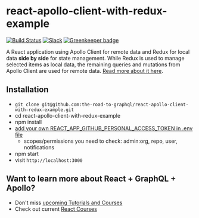 # react-apollo-client-with-redux-example

[![Build Status](https://travis-ci.org/the-road-to-graphql/react-apollo-client-with-redux-example.svg?branch=master)](https://travis-ci.org/the-road-to-graphql/react-apollo-client-with-redux-example)
 [![Slack](https://slack-the-road-to-learn-react.wieruch.com/badge.svg)](https://slack-the-road-to-learn-react.wieruch.com/) [![Greenkeeper badge](https://badges.greenkeeper.io/the-road-to-graphql/react-apollo-client-with-redux-example.svg)](https://greenkeeper.io/)

A React application using Apollo Client for remote data and Redux for local data **side by side** for state management. While Redux is used to manage selected items as local data, the remaining queries and mutations from Apollo Client are used for remote data. [Read more about it here](https://www.robinwieruch.de/react-redux-apollo-client-state-management-tutorial).

## Installation

* `git clone git@github.com:the-road-to-graphql/react-apollo-client-with-redux-example.git`
* cd react-apollo-client-with-redux-example
* npm install
* [add your own REACT_APP_GITHUB_PERSONAL_ACCESS_TOKEN in .env file](https://help.github.com/articles/creating-a-personal-access-token-for-the-command-line/)
  * scopes/permissions you need to check: admin:org, repo, user, notifications
* npm start
* visit `http://localhost:3000`

## Want to learn more about React + GraphQL + Apollo?

* Don't miss [upcoming Tutorials and Courses](https://www.getrevue.co/profile/rwieruch)
* Check out current [React Courses](https://roadtoreact.com)
